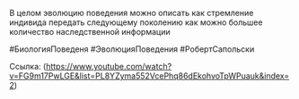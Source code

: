 
В целом эволюцию поведения можно описать как стремление индивида передать следующему поколению как можно большее количество наследственной информации 


#БиологияПоведеня #ЭволюцияПоведения #РобертСапольски 

Ссылка: (https://www.youtube.com/watch?v=FG9m17PwLGE&list=PL8YZyma552VcePhq86dEkohvoTpWPuauk&index=2)